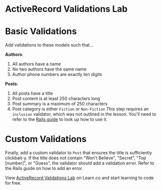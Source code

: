 # ActiveRecord Validations Lab

# Basic Validations

Add validations to these models such that...

**Authors**:

1. All authors have a name
1. No two authors have the same name
1. Author phone numbers are exactly ten digits

**Posts**:

1. All posts have a title
1. Post content is at least 250 characters long
1. Post summary is a maximum of 250 characters
1. Post category is either `Fiction` or `Non-Fiction`
   This step requires an `inclusion` validator, which was not outlined in the
   lesson. You'll need to refer to the [Rails guide][ar_validations] to look 
   up how to use it.

# Custom Validations

Finally, add a custom validator to `Post` that ensures the title is
sufficiently clickbait-y. If the title does not contain "Won't Believe",
"Secret", "Top [number]", or "Guess", the validator should add a validation
error. Refer to the Rails guide on how to add an error.

<p data-visibility='hidden'>View <a href='https://learn.co/lessons/activerecord-validations-lab'>ActiveRecord Validations Lab</a> on Learn.co and start learning to code for free.</p>

[ar_validations]: https://guides.rubyonrails.org/active_record_validations.html
